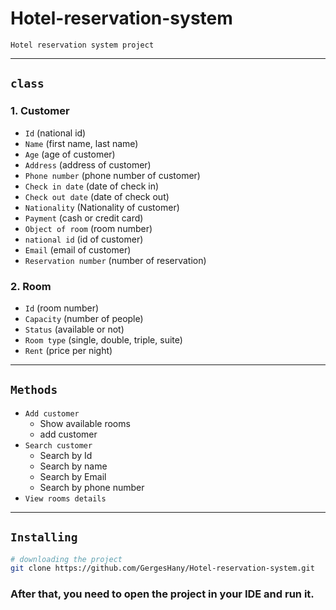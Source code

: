 # Hotel-reservation-system

`Hotel reservation system project` 

<hr>

## `class`
### 1. Customer
  - `Id` (national id)
  - `Name` (first name, last name)
  - `Age` (age of customer)
  - `Address` (address of customer)
  - `Phone number` (phone number of customer)
  - `Check in date` (date of check in)
  - `Check out date` (date of check out)
  - `Nationality` (Nationality of customer)
  - `Payment` (cash or credit card)
  - `Object of room` (room number)
  - `national id` (id of customer)
  - `Email` (email of customer)
  - `Reservation number` (number of reservation)

### 2. Room
   - `Id` (room number)
   - `Capacity` (number of people)
   - `Status` (available or not)
   - `Room type` (single, double, triple, suite)
   - `Rent` (price per night)

<hr>

## `Methods`
- `Add customer`
  - Show available rooms
  - add customer
- `Search customer`
  - Search by Id
  - Search by name
  - Search by Email
  - Search by phone number
- `View rooms details`


<hr>

## `Installing`
```bash
# downloading the project
git clone https://github.com/GergesHany/Hotel-reservation-system.git
```
### After that, you need to open the project in your IDE and run it.

